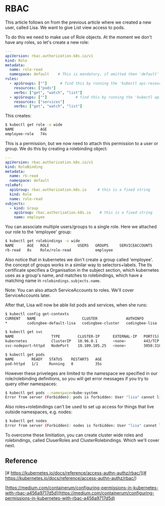 # RBAC

This article follows on from the previous article where we created a new user, called Lisa. We want to give List view access to pods. 


To do this we need to make use of Role objects. At the moment we don't have any roles, so let's create a new role:

```yaml
---
apiVersion: rbac.authorization.k8s.io/v1
kind: Role
metadata:
  name: role-read
  namespace: default    # This is mandatory, if omitted then 'default' is used
rules:
  - apiGroups: [""]      # find this by running the 'kubectl api-resources' command
    resources: ["pods"]
    verbs: ["get", "watch", "list"]
  - apiGroups: [""]             # find this by running the 'kubectl api-resources' command
    resources: ["services"]
    verbs: ["get", "watch", "list"]
```

This creates:


```bash
$ kubectl get role -o wide
NAME            AGE
employee-role   74s
```

This is a permission, but we now need to attach this permission to a user or group. We do this by creating a rolebinding object:

```yaml
---
apiVersion: rbac.authorization.k8s.io/v1
kind: RoleBinding
metadata:
  name: rb-read  
  namespace: default
roleRef:
  apiGroup: rbac.authorization.k8s.io     # this is a fixed string
  kind: Role
  name: role-read
subjects:
  - kind: Group
    apiGroup: rbac.authorization.k8s.io    # this is a fixed string
    name: employee
```

You can associate multiple users/groups to a single role. Here we attached our role to the 'employee' group:

```bash
$ kubectl get rolebindings -o wide
NAME      AGE   ROLE             USERS   GROUPS     SERVICEACCOUNTS
rb-read   8s    Role/role-read           employee
```

Also notice that in kubernetes we don't create a group called 'employee'. the concept of groups works in a similar way to selectors+labels. The tls certificate specifies a Organisation in the subject section, which kubernetes uses as a group's name, and matches to rolebindings, which have a matching name in `rolebindings.subjects.name`.

Note: You can also attach ServiceAccounts to roles. We'll cover ServiceAccounts later. 

After that, Lisa will now be able list pods and services, when she runs:

```bash
$ kubectl config get-contexts
CURRENT   NAME                     CLUSTER             AUTHINFO         NAMESPACE
*         codingbee-default-lisa   codingbee-cluster   codingbee-lisa   default

$ kubectl get svc
NAME                 TYPE        CLUSTER-IP      EXTERNAL-IP   PORT(S)          AGE
kubernetes           ClusterIP   10.96.0.1       <none>        443/TCP          2d22h
svc-nodeport-httpd   NodePort    10.109.105.25   <none>        3050:31000/TCP   32s

$ kubectl get pods
NAME        READY   STATUS    RESTARTS   AGE
pod-httpd   1/1     Running   0          35s
```

However these priveleges are limited to the namespace we specified in our role/rolebinding definitions, so you will get error messages if you try to query other namespaces:

```bash
$ kubectl get pods --namespace=kube-system
Error from server (Forbidden): pods is forbidden: User "lisa" cannot list resource "pods" in API group "" in the namespace "kube-system"
```

Also roles+rolebindings can't be used to set up access for things that live outside namespaces, e.g. nodes:

```bash
$ kubectl get nodes
Error from server (Forbidden): nodes is forbidden: User "lisa" cannot list resource "nodes" in API group "" at the cluster scope
```

To overcome these limitiation, you can create cluster wide roles and rolebindings, called CluserRoles and ClusterRolebindings. Which we'll cover next. 


## Reference

[# https://kubernetes.io/docs/reference/access-authn-authz/rbac/](# https://kubernetes.io/docs/reference/access-authn-authz/rbac/)

[https://medium.com/containerum/configuring-permissions-in-kubernetes-with-rbac-a456a9717d5d](https://medium.com/containerum/configuring-permissions-in-kubernetes-with-rbac-a456a9717d5d)

